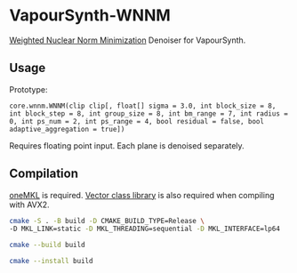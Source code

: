 # VapourSynth-WNNM
[Weighted Nuclear Norm Minimization](https://ieeexplore.ieee.org/document/6909762) Denoiser for VapourSynth.

## Usage
Prototype:

`core.wnnm.WNNM(clip clip[, float[] sigma = 3.0, int block_size = 8, int block_step = 8, int group_size = 8, int bm_range = 7, int radius = 0, int ps_num = 2, int ps_range = 4, bool residual = false, bool adaptive_aggregation = true])`

Requires floating point input. Each plane is denoised separately.

## Compilation
[oneMKL](https://www.intel.com/content/www/us/en/developer/tools/oneapi/onemkl.html) is required. [Vector class library](https://github.com/vectorclass/version2) is also required when compiling with AVX2.

```bash
cmake -S . -B build -D CMAKE_BUILD_TYPE=Release \
-D MKL_LINK=static -D MKL_THREADING=sequential -D MKL_INTERFACE=lp64

cmake --build build

cmake --install build
```


